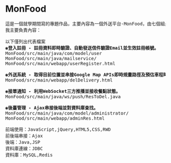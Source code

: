 # MonFood
<pre>
這是一個就學期間寫的專題作品，主要內容為一個外送平台-MonFood，由七個組員共同完成。
我主要負責內容：

以下僅列出代表檔案
<strong>◉登入註冊 - 註冊資料即時驗證、自動發送信件驗證Email並生效註冊帳號。</strong>
MonFood/src/main/java/com/model/user
MonFood/src/main/java/mailservice/
MonFood/src/main/webapp/userRegister.html

<strong>◉外送系統 - 取得目前位置並串接Google Map APIs即時規畫路徑及預估車程時間。</strong>
MonFood/src/main/webapp/delDelivery.html

<strong>◉接單通知 - 利用WebSocket三方推播並接收餐點狀態。</strong>
MonFood/src/main/java/ws/push/ResToDel.java

<strong>◉後臺管理 - Ajax串接後端並對資料庫查找。</strong>
MonFood/src/main/java/com/model/administrator/
MonFood/src/main/webapp/adminRes.html

前端使用：JavaScript,jQuery,HTML5,CSS,RWD
前後端串接：Ajax
後端：Java,JSP
資料庫連線：JDBC
資料庫：MySQL,Redis
</pre>
